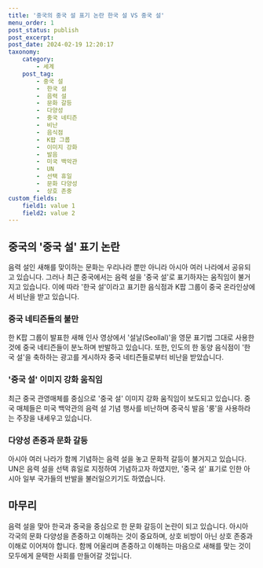 ```yaml
---
title: '중국의 중국 설 표기 논란 한국 설 VS 중국 설'
menu_order: 1
post_status: publish
post_excerpt: 
post_date: 2024-02-19 12:20:17
taxonomy:
    category:
        - 세계
    post_tag:
        - 중국 설
        -  한국 설
        -  음력 설
        -  문화 갈등
        -  다양성
        -  중국 네티즌
        -  비난
        -  음식점
        -  K팝 그룹
        -  이미지 강화
        -  발음
        -  미국 백악관
        -  UN
        -  선택 휴일
        -  문화 다양성
        -  상호 존중
custom_fields:
    field1: value 1
    field2: value 2
---
```


## 중국의 '중국 설' 표기 논란
음력 설인 새해를 맞이하는 문화는 우리나라 뿐만 아니라 아시아 여러 나라에서 공유되고 있습니다. 그러나 최근 중국에서는 음력 설을 '중국 설'로 표기하자는 움직임이 불거지고 있습니다. 이에 따라 '한국 설'이라고 표기한 음식점과 K팝 그룹이 중국 온라인상에서 비난을 받고 있습니다.
### 중국 네티즌들의 불만
한 K팝 그룹이 발표한 새해 인사 영상에서 '설날(Seollal)'을 영문 표기법 그대로 사용한 것에 중국 네티즌들이 분노하며 반발하고 있습니다. 또한, 인도의 한 동양 음식점이 '한국 설'을 축하하는 광고를 게시하자 중국 네티즌들로부터 비난을 받았습니다.
### '중국 설' 이미지 강화 움직임
최근 중국 관영매체를 중심으로 '중국 설' 이미지 강화 움직임이 보도되고 있습니다. 중국 매체들은 미국 백악관의 음력 설 기념 행사를 비난하며 중국식 발음 '룽'을 사용하라는 주장을 내세우고 있습니다.
### 다양성 존중과 문화 갈등
아시아 여러 나라가 함께 기념하는 음력 설을 놓고 문화적 갈등이 불거지고 있습니다. UN은 음력 설을 선택 휴일로 지정하여 기념하고자 하였지만, '중국 설' 표기로 인한 아시아 일부 국가들의 반발을 불러일으키기도 하였습니다.
## 마무리
음력 설을 맞아 한국과 중국을 중심으로 한 문화 갈등이 논란이 되고 있습니다. 아시아 각국의 문화 다양성을 존중하고 이해하는 것이 중요하며, 상호 비방이 아닌 상호 존중과 이해로 이어져야 합니다. 함께 어울리며 존중하고 이해하는 마음으로 새해를 맞는 것이 모두에게 윤택한 사회를 만들어갈 것입니다.
